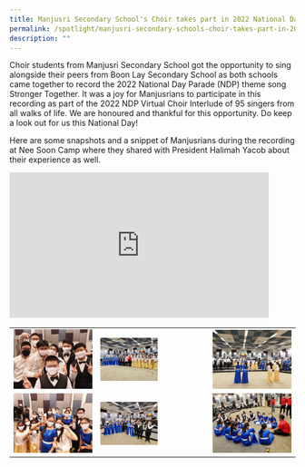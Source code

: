 ```yaml
---
title: Manjusri Secondary School's Choir takes part in 2022 National Day Parade
permalink: /spotlight/manjusri-secondary-schools-choir-takes-part-in-2022-national-day-parade/
description: ""
---
```

Choir students from Manjusri Secondary School got the opportunity to sing alongside their peers from Boon Lay Secondary School as both schools came together to record the 2022 National Day Parade (NDP) theme song Stronger Together. It was a joy for Manjusrians to participate in this recording as part of the 2022 NDP Virtual Choir Interlude of 95 singers from all walks of life. We are honoured and thankful for this opportunity. Do keep a look out for us this National Day!

Here are some snapshots and a snippet of Manjusrians during the recording at Nee Soon Camp where they shared with President Halimah Yacob about their experience as well.

<iframe width="457" height="257" src="https://www.youtube.com/embed/sh1lZeMyBiQ" title="Ch8 MJR Choir" frameborder="0" allow="accelerometer; autoplay; clipboard-write; encrypted-media; gyroscope; picture-in-picture" allowfullscreen></iframe>

|   |   |   |
|---|---|---|
| ![](/images/Spotlight/Choir%20ndp/MJR%20Choir%201.jpg)  |  <img src="/images/Spotlight/Choir%20ndp/MJR%20Choir%202.jpg" style="width:55%">   | ![](/images/Spotlight/Choir%20ndp/MJR%20Choir%203.jpg)   |
|  ![](/images/Spotlight/Choir%20ndp/MJR%20Choir%204.jpg)  |<img src="/images/Spotlight/Choir%20ndp/MJR%20Choir%205.jpg" style="width:55%">   | ![](/images/Spotlight/Choir%20ndp/MJR%20Choir%206.jpg)   |